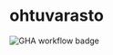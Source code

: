 # ohtuvarasto

![GHA workflow badge](https://github.com/Sidorow/ohtuvarasto/workflows/CI/badge.svg)
